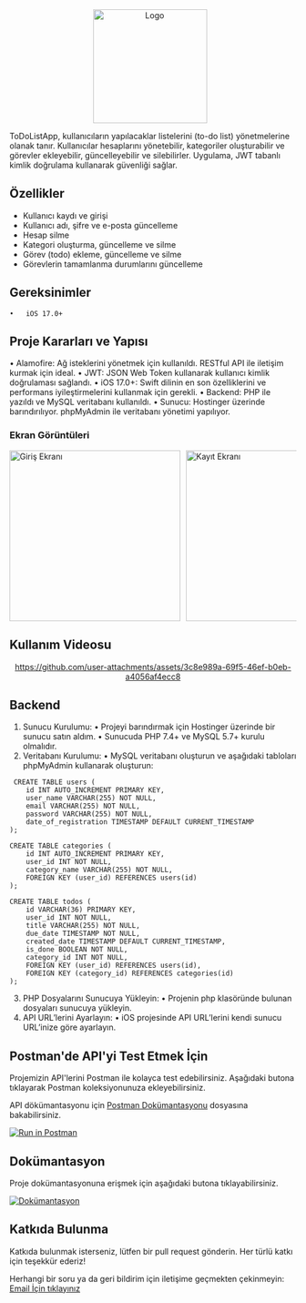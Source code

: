 <div align="center" style="display: flex; align-items: center; justify-content: center;">
  <img src="https://ahmettarikdemirci.io/todolist/screen_shoots/logo.png" alt="Logo" style="height: 200px; margin-right: 10px;">

</div>



ToDoListApp, kullanıcıların yapılacaklar listelerini (to-do list) yönetmelerine olanak tanır. Kullanıcılar hesaplarını yönetebilir, kategoriler oluşturabilir ve görevler ekleyebilir, güncelleyebilir ve silebilirler. Uygulama, JWT tabanlı kimlik doğrulama kullanarak güvenliği sağlar.

## Özellikler

- Kullanıcı kaydı ve girişi
- Kullanıcı adı, şifre ve e-posta güncelleme
- Hesap silme
- Kategori oluşturma, güncelleme ve silme
- Görev (todo) ekleme, güncelleme ve silme
- Görevlerin tamamlanma durumlarını güncelleme

## Gereksinimler
	•	iOS 17.0+
 
## Proje Kararları ve Yapısı

•	Alamofire: Ağ isteklerini yönetmek için kullanıldı. RESTful API ile iletişim kurmak için ideal.
•	JWT: JSON Web Token kullanarak kullanıcı kimlik doğrulaması sağlandı.
•	iOS 17.0+: Swift dilinin en son özelliklerini ve performans iyileştirmelerini kullanmak için gerekli.
•	Backend: PHP ile yazıldı ve MySQL veritabanı kullanıldı.
•	Sunucu: Hostinger üzerinde barındırılıyor. phpMyAdmin ile veritabanı yönetimi yapılıyor.
 
### Ekran Görüntüleri 

<div style="display: flex; overflow-x: auto;">
  <img src="https://ahmettarikdemirci.io/todolist/screen_shoots/login.png" alt="Giriş Ekranı" style="height: 300px; margin-right: 10px;">
  <img src="https://ahmettarikdemirci.io/todolist/screen_shoots/register.png" alt="Kayıt Ekranı" style="height: 300px; margin-right: 10px;">
  <img src="https://ahmettarikdemirci.io/todolist/screen_shoots/todo.png" alt="Ana Ekran" style="height: 300px; margin-right: 10px;">
  <img src="https://ahmettarikdemirci.io/todolist/screen_shoots/donetodo.png" alt="Kategori Yönetimi" style="height: 300px; margin-right: 10px;">
  <img src="https://ahmettarikdemirci.io/todolist/screen_shoots/settings.png" alt="Görev Yönetimi" style="height: 300px; margin-right: 10px;">
 
</div>

## Kullanım Videosu

<div align="center">

https://github.com/user-attachments/assets/3c8e989a-69f5-46ef-b0eb-a4056af4ecc8

</div>

## Backend
1.	Sunucu Kurulumu:
	•	Projeyi barındırmak için Hostinger üzerinde bir sunucu satın aldım.
	•	Sunucuda PHP 7.4+ ve MySQL 5.7+ kurulu olmalıdır.
2.	Veritabanı Kurulumu:
	•	MySQL veritabanı oluşturun ve aşağıdaki tabloları phpMyAdmin kullanarak oluşturun:
```
 CREATE TABLE users (
    id INT AUTO_INCREMENT PRIMARY KEY,
    user_name VARCHAR(255) NOT NULL,
    email VARCHAR(255) NOT NULL,
    password VARCHAR(255) NOT NULL,
    date_of_registration TIMESTAMP DEFAULT CURRENT_TIMESTAMP
);

CREATE TABLE categories (
    id INT AUTO_INCREMENT PRIMARY KEY,
    user_id INT NOT NULL,
    category_name VARCHAR(255) NOT NULL,
    FOREIGN KEY (user_id) REFERENCES users(id)
);

CREATE TABLE todos (
    id VARCHAR(36) PRIMARY KEY,
    user_id INT NOT NULL,
    title VARCHAR(255) NOT NULL,
    due_date TIMESTAMP NOT NULL,
    created_date TIMESTAMP DEFAULT CURRENT_TIMESTAMP,
    is_done BOOLEAN NOT NULL,
    category_id INT NOT NULL,
    FOREIGN KEY (user_id) REFERENCES users(id),
    FOREIGN KEY (category_id) REFERENCES categories(id)
);
```
3.	PHP Dosyalarını Sunucuya Yükleyin:
	•	Projenin php klasöründe bulunan dosyaları sunucuya yükleyin.
4.	API URL’lerini Ayarlayın:
	•	iOS projesinde API URL’lerini kendi sunucu URL’inize göre ayarlayın.

## Postman'de API'yi Test Etmek İçin
Projemizin API'lerini Postman ile kolayca test edebilirsiniz. Aşağıdaki butona tıklayarak Postman koleksiyonunuza ekleyebilirsiniz.

API dökümantasyonu için [Postman Dokümantasyonu](./TodoList.md) dosyasına bakabilirsiniz.

[![Run in Postman](https://run.pstmn.io/button.svg)](https://solar-meteor-116601.postman.co/workspace/My-Workspace~7b9dc3c3-c830-4a6a-88f8-75ea302d8c2e/folder/37255916-4b1a0090-fe70-40c5-84e2-d1fb1f935240?action=share&creator=37255916&ctx=documentation)

## Dokümantasyon

Proje dokümantasyonuna erişmek için aşağıdaki butona tıklayabilirsiniz.

[![Dokümantasyon](https://img.shields.io/badge/API%20Docs-Open-green)](https://ahmettarikdemirci.io/todolist/docs/index.html)

## Katkıda Bulunma
Katkıda bulunmak isterseniz, lütfen bir pull request gönderin. Her türlü katkı için teşekkür ederiz!

Herhangi bir soru ya da geri bildirim için iletişime geçmekten çekinmeyin: [Email İçin tıklayınız](mailto:ahmettarikdemirci@gmail.com)

